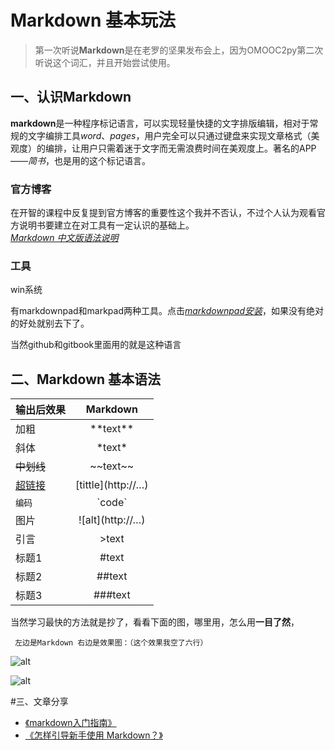 # Markdown 基本玩法

>第一次听说**Markdown**是在老罗的坚果发布会上，因为OMOOC2py第二次听说这个词汇，并且开始尝试使用。  

## 一、认识Markdown

**markdown**是一种程序标记语言，可以实现轻量快捷的文字排版编辑，相对于常规的文字编排工具*word*、*pages*，用户完全可以只通过键盘来实现文章格式（美观度）的编排，让用户只需着迷于文字而无需浪费时间在美观度上。著名的APP——*简书*，也是用的这个标记语言。

### 官方博客
在开智的课程中反复提到官方博客的重要性这个我并不否认，不过个人认为观看官方说明书要建立在对工具有一定认识的基础上。  
[*Markdown 中文版语法说明*](http://wowubuntu.com/markdown/#list)

### 工具

win系统

有markdownpad和markpad两种工具。点击[*markdownpad安装*](http://jingyan.baidu.com/article/ca41422fe209271eaf99ed7c.html)，如果没有绝对的好处就别去下了。

当然github和gitbook里面用的就是这种语言

## 二、Markdown 基本语法

|输出后效果     | Markdown          |
| :-------------|:-------------:    |
| 加粗          |\*\*text\*\*       |
| 斜体          |\*text\*           |
| ~~中划线~~    | \~~text~~         |      
|[超链接]()     |\[tittle](http://…)|
|`编码`         |\`code`            |
|图片           |\!\[alt](http://…) |
|引言           |>text              |
|标题1          |#text              |
|标题2          |##text             |  
|标题3          |###text            |


当然学习最快的方法就是抄了，看看下面的图，哪里用，怎么用**一目了然**，

     左边是Markdown 右边是效果图：（这个效果我空了六行）


![alt](http://cdn.sspai.com/attachment/thumbnail/2014/04/15/4f47235736535ed5932b15bdef64263b10f73_mw_800_wm_1_wmp_3.jpg)

![alt](https://pic1.zhimg.com/0b41886576e8fd8e36e81d217c7f3e6c_r.jpg)

#三、文章分享

- [《markdown入门指南》](http://www.jianshu.com/p/1e402922ee32/)
- [《怎样引导新手使用 Markdown？》](http://www.zhihu.com/question/20409634)



